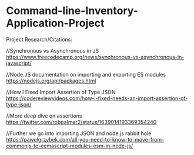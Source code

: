 # Command-line-Inventory-Application-Project

Project Research/Citations: 


//Synchronous vs Asynchronous in JS
https://www.freecodecamp.org/news/synchronous-vs-asynchronous-in-javascript/


//Node.JS documentation on importing and exporting ES modules
https://nodejs.org/api/packages.html

//How I Fixed Import Assertion of Type JSON
https://codereviewvideos.com/how-i-fixed-needs-an-import-assertion-of-type-json/

//More deep dive on assertions
https://twitter.com/robpalmer2/status/1639014193369354240

//Further we go into importing JSON and node.js rabbit hole
https://pawelgrzybek.com/all-you-need-to-know-to-move-from-commonjs-to-ecmascript-modules-esm-in-node-js/